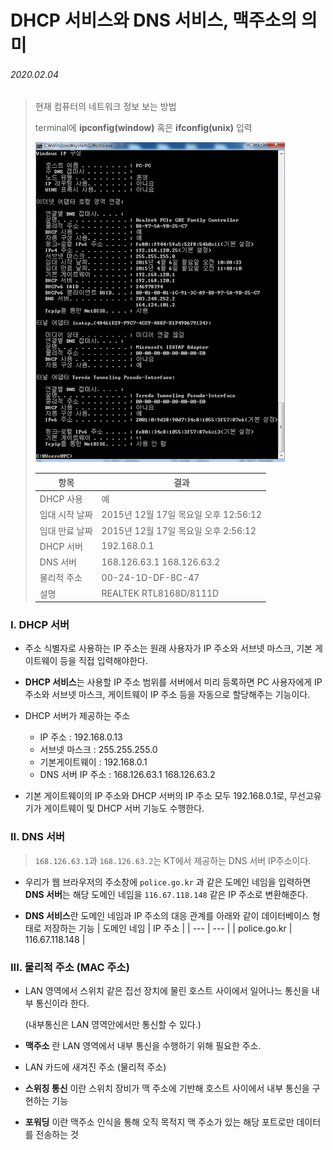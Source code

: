 # DHCP 서비스와 DNS 서비스, 맥주소의 의미

###### 2020.02.04

>현재 컴퓨터의 네트워크 정보 보는 방법
>
>terminal에 **ipconfig(window)** 혹은 **ifconfig(unix)** 입력
>
>![](assets/ipconfig-all.png)
>
> | 항목 | 결과 |
> |---|---|
> |DHCP 사용 | 예|
> |임대 시작 날짜 | 2015년 12월 17일 목요일 오후 12:56:12|
> |임대 만료 날짜 |  2015년 12월 17일 목요일 오후 2:56:12|
> |DHCP 서버 | 192.168.0.1|
> |DNS 서버 | 168.126.63.1 168.126.63.2|
> |물리적 주소 | 00-24-1D-DF-8C-47|
> |설명 | REALTEK RTL8168D/8111D|


### I. DHCP 서버

- 주소 식별자로 사용하는 IP 주소는 원래 사용자가 IP 주소와 서브넷 마스크, 기본 게이트웨이 등을 직접 입력해야한다.

- **DHCP 서비스**는 사용할 IP 주소 범위를 서버에서 미리 등록하면 PC 사용자에게 IP주소와 서브넷 마스크, 게이트웨이 IP 주소 등을 자동으로 할당해주는 기능이다.

- DHCP 서버가 제공하는 주소
    - IP 주소 : 192.168.0.13
    - 서브넷 마스크 : 255.255.255.0
    - 기본게이트웨이 : 192.168.0.1
    - DNS 서버 IP 주소 : 168.126.63.1 168.126.63.2

- 기본 게이트웨이의 IP 주소와 DHCP 서버의 IP 주소 모두 192.168.0.1로, 무선고유기가 게이트웨이 및 DHCP 서버 기능도 수행한다.


### II. DNS 서버

> `168.126.63.1`과 `168.126.63.2`는 KT에서 제공하는 DNS 서버 IP주소이다.

- 우리가 웹 브라우저의 주소창에 `police.go.kr` 과 같은 도메인 네임을 입력하면 **DNS 서버**는 해당 도메인 네임을 `116.67.118.148` 같은 IP 주소로 변환해준다.

- **DNS 서비스**란 도메인 네임과 IP 주소의 대응 관계를 아래와 같이 데이터베이스 형태로 저장하는 기능
| 도메인 네임 | IP 주소 |
| --- | --- |
| police.go.kr | 116.67.118.148 |


### III. 물리적 주소 (MAC 주소)

- LAN 영역에서 스위치 같은 집선 장치에 물린 호스트 사이에서 일어나느 통신을 내부 통신이라 한다.
    
    (내부통신은 LAN 영역안에서만 통신할 수 있다.)

- **맥주소** 란 LAN 영역에서 내부 통신을 수행하기 위해 필요한 주소.

- LAN 카드에 새겨진 주소 (물리적 주소)

- **스위칭 통신** 이란 스위치 장비가 맥 주소에 기반해 호스트 사이에서 내부 통신을 구현하는 기능

- **포워딩** 이란 맥주소 인식을 통해 오직 목적지 맥 주소가 있는 해당 포트로만 데이터를 전송하는 것